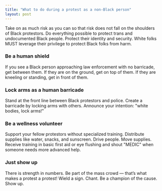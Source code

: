```yaml
---
title: "What to do during a protest as a non-Black person"
layout: post
---
```


Take on as much risk as you can so that risk does not fall on the shoulders of Black protestors. Do everything possible to protect trans and undocumented Black people. Protect their identity and security. White folks MUST leverage their privilege to protect Black folks from harm.

### Be a human shield 
If you see a Black person approaching law enforcement with no barricade, get between them. If they are on the ground, get on top of them. If they are kneeling or standing, get in front of them.

### Lock arms as a human barricade
Stand at the front line between Black protestors and police. Create a barricade by locking arms with others. Announce your intention: "white bodies, lock arms!"

### Be a wellness volunteer
Support your fellow protestors without specialized training. Distribute supplies like water, snacks, and sunscreen. Drive people. Move supplies. Receive training in basic first aid or eye flushing and shout "MEDIC" when someone needs more advanced help.

### Just show up
There is strength in numbers. Be part of the mass crowd — that’s what makes a protest a protest! Wield a sign. Chant. Be a champion of the cause. Show up.
